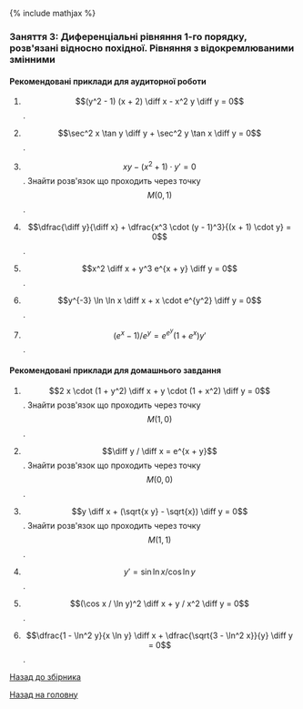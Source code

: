 {% include mathjax %}

### Заняття 3: Диференціальні рівняння 1-го порядку, розв'язані відносно похідної. Рівняння з відокремлюваними змінними

#### Рекомендовані приклади для аудиторної роботи

1. $$(y^2 - 1) (x + 2) \diff x - x^2 y \diff y = 0$$.

2. $$\sec^2 x \tan y \diff y + \sec^2 y \tan x \diff y = 0$$.

3. $$x y - (x^2 + 1) \cdot y' = 0$$. Знайти розв'язок що проходить через точку $$M(0,1)$$.

4. $$\dfrac{\diff y}{\diff x} + \dfrac{x^3 \cdot (y - 1)^3}{(x + 1) \cdot y} = 0$$.

5. $$x^2 \diff x + y^3 e^{x + y} \diff y = 0$$.

6. $$y^{-3} \ln \ln x \diff x + x \cdot e^{y^2} \diff y = 0$$.

7. $$(e^x - 1) / e^y = e^{e^y} (1 + e^x) y'$$.

#### Рекомендовані приклади для домашнього завдання

1. $$2 x \cdot (1 + y^2) \diff x + y \cdot (1 + x^2) \diff y = 0$$. Знайти розв'язок що проходить через точку $$M(1,0)$$.

2. $$\diff y / \diff x = e^{x + y}$$. Знайти розв'язок що проходить через точку $$M(0,0)$$.

3. $$y \diff x + (\sqrt{x y} - \sqrt{x}) \diff y = 0$$. Знайти розв'язок що проходить через точку $$M(1,1)$$.

4. $$y' = \sin \ln x / \cos \ln y$$.

5. $$(\cos x / \ln y)^2 \diff x + y / x^2 \diff y = 0$$.

6. $$\dfrac{1 - \ln^2 y}{x \ln y} \diff x + \dfrac{\sqrt{3 - \ln^2 x}}{y} \diff y = 0$$.

[Назад до збірника](README.md)

[Назад на головну](../README.md)
